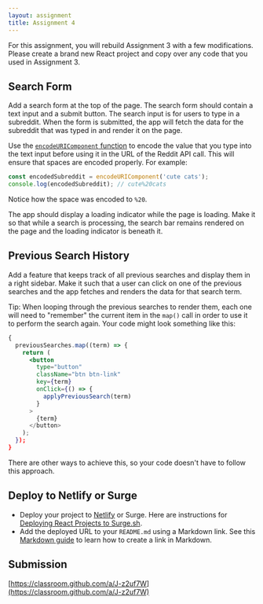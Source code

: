 ```yaml
---
layout: assignment
title: Assignment 4
---
```


For this assignment, you will rebuild Assignment 3 with a few modifications. Please create a brand new React project and copy over any code that you used in Assignment 3.

## Search Form

Add a search form at the top of the page. The search form should contain a text input and a submit button. The search input is for users to type in a subreddit. When the form is submitted, the app will fetch the data for the subreddit that was typed in and render it on the page.

Use the [`encodeURIComponent` function](https://www.w3schools.com/JSREF/jsref_encodeuricomponent.asp) to encode the value that you type into the text input before using it in the URL of the Reddit API call. This will ensure that spaces are encoded properly. For example:

```js
const encodedSubreddit = encodeURIComponent('cute cats');
console.log(encodedSubreddit); // cute%20cats
```

Notice how the space was encoded to `%20`.

The app should display a loading indicator while the page is loading. Make it so that while a search is processing, the search bar remains rendered on the page and the loading indicator is beneath it.

## Previous Search History

Add a feature that keeps track of all previous searches and display them in a right sidebar. Make it such that a user can click on one of the previous searches and the app fetches and renders the data for that search term.

Tip: When looping through the previous searches to render them, each one will need to "remember" the current item in the `map()` call in order to use it to perform the search again. Your code might look something like this:

```jsx
{
  previousSearches.map((term) => {
    return (
      <button
        type="button"
        className="btn btn-link"
        key={term}
        onClick={() => {
          applyPreviousSearch(term)
        }
      >
        {term}
      </button>
    );
  });
}
```

There are other ways to achieve this, so your code doesn't have to follow this approach.

## Deploy to Netlify or Surge

- Deploy your project to [Netlify](https://www.netlify.com/) or Surge. Here are instructions for [Deploying React Projects to Surge.sh](/2019/10/17/deploying-react-to-surge.html).
- Add the deployed URL to your `README.md` using a Markdown link. See this [Markdown guide](https://www.markdownguide.org/cheat-sheet/) to learn how to create a link in Markdown.

## Submission

[https://classroom.github.com/a/J-z2uf7W](https://classroom.github.com/a/J-z2uf7W)
